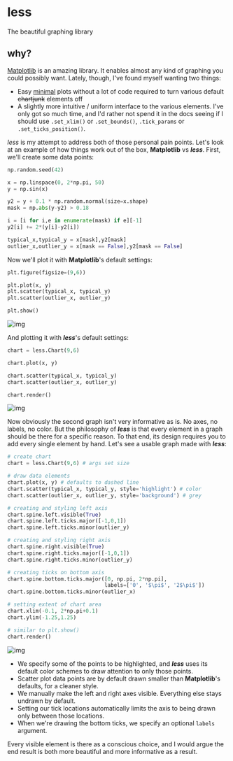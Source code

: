 # less

The beautiful graphing library

## why?

[Matplotlib](https://matplotlib.org/gallery/index.html) is an amazing library. It enables almost any kind of graphing you could possibly want. Lately, though, I've found myself wanting two things:

- Easy [minimal](https://www.amazon.com/Storytelling-Data-Visualization-Business-Professionals/dp/1119002257/) plots without a lot of code required to turn various default ~~chartjunk~~ elements off
- A slightly more intuitive / uniform interface to the various elements. I've only got so much time, and I'd rather not spend it in the docs seeing if I should use `.set_xlim()` or `.set_bounds()`, `.tick_params` or `.set_ticks_position()`.

*less* is my attempt to address both of those personal pain points. Let's look at an example of how things work out of the box, **Matplotlib** vs **_less_**. First, we'll create some data points:

```python
np.random.seed(42)

x = np.linspace(0, 2*np.pi, 50)
y = np.sin(x)

y2 = y + 0.1 * np.random.normal(size=x.shape)
mask = np.abs(y-y2) > 0.18

i = [i for i,e in enumerate(mask) if e][-1]
y2[i] += 2*(y[i]-y2[i])

typical_x,typical_y = x[mask],y2[mask]
outlier_x,outlier_y = x[mask == False],y2[mask == False]
```
Now we'll plot it with **Matplotlib**'s default settings:

```python
plt.figure(figsize=(9,6))

plt.plot(x, y)
plt.scatter(typical_x, typical_y)
plt.scatter(outlier_x, outlier_y)

plt.show()
```

![img](http://i.imgur.com/TeVy7LQ.png)

And plotting it with **_less_**'s default settings:

```python
chart = less.Chart(9,6)

chart.plot(x, y)

chart.scatter(typical_x, typical_y)
chart.scatter(outlier_x, outlier_y)

chart.render()
```

![img](http://i.imgur.com/On5uIHs.png)

Now obviously the second graph isn't very informative as is. No axes, no labels, no color. But the philosophy of **_less_** is that every element in a graph should be there for a specific reason. To that end, its design requires you to add every single element by hand. Let's see a usable graph made with **_less_**:

```python
# create chart
chart = less.Chart(9,6) # args set size

# draw data elements
chart.plot(x, y) # defaults to dashed line
chart.scatter(typical_x, typical_y, style='highlight') # color
chart.scatter(outlier_x, outlier_y, style='background') # grey

# creating and styling left axis
chart.spine.left.visible(True)
chart.spine.left.ticks.major([-1,0,1])
chart.spine.left.ticks.minor(outlier_y)

# creating and styling right axis
chart.spine.right.visible(True)
chart.spine.right.ticks.major([-1,0,1])
chart.spine.right.ticks.minor(outlier_y)

# creating ticks on bottom axis
chart.spine.bottom.ticks.major([0, np.pi, 2*np.pi],
                               labels=['0', '$\pi$', '2$\pi$'])
chart.spine.bottom.ticks.minor(outlier_x)

# setting extent of chart area
chart.xlim(-0.1, 2*np.pi+0.1)
chart.ylim(-1.25,1.25)

# similar to plt.show()
chart.render()
```

![img](https://i.imgur.com/vTSDmLh.png)

- We specify some of the points to be highlighted, and **_less_** uses its default color schemes to draw attention to only those points.
- Scatter plot data points are by default drawn smaller than **Matplotlib**'s defaults, for a cleaner style.
- We manually make the left and right axes visible. Everything else stays undrawn by default.
- Setting our tick locations automatically limits the axis to being drawn only between those locations.
- When we're drawing the bottom ticks, we specify an optional `labels` argument.

Every visible element is there as a conscious choice, and I would argue the end result is both more beautiful and more informative as a result.
